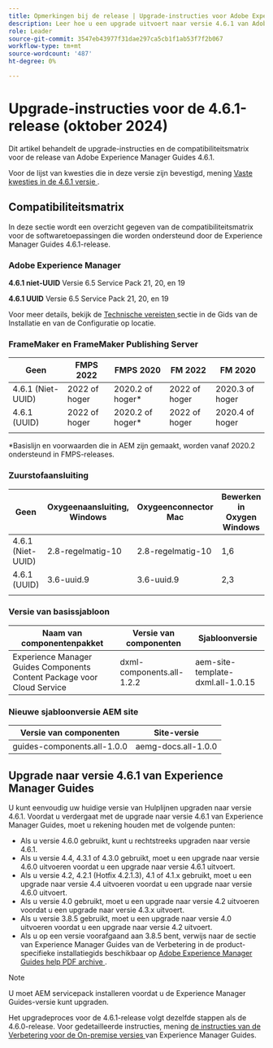 ```yaml
---
title: Opmerkingen bij de release | Upgrade-instructies voor Adobe Experience Manager Guides 4.6.1-release
description: Leer hoe u een upgrade uitvoert naar versie 4.6.1 van Adobe Experience Manager Guides
role: Leader
source-git-commit: 3547eb43977f31dae297ca5cb1f1ab53f7f2b067
workflow-type: tm+mt
source-wordcount: '487'
ht-degree: 0%

---
```


# Upgrade-instructies voor de 4.6.1-release (oktober 2024)

Dit artikel behandelt de upgrade-instructies en de compatibiliteitsmatrix voor de release van Adobe Experience Manager Guides 4.6.1.

Voor de lijst van kwesties die in deze versie zijn bevestigd, mening [ Vaste kwesties in de 4.6.1 versie ](fixed-issues-4-6-1.md).

## Compatibiliteitsmatrix

In deze sectie wordt een overzicht gegeven van de compatibiliteitsmatrix voor de softwaretoepassingen die worden ondersteund door de Experience Manager Guides 4.6.1-release.

### Adobe Experience Manager

**4.6.1 niet-UUID**
Versie 6.5 Service Pack 21, 20, en 19

**4.6.1 UUID**
Versie 6.5 Service Pack 21, 20, en 19

Voor meer details, bekijk de [ Technische vereisten ](../install-guide/download-install-technical-requirements.md) sectie in de Gids van de Installatie en van de Configuratie op locatie.

### FrameMaker en FrameMaker Publishing Server

| Geen | FMPS 2022 | FMPS 2020 | FM 2022 | FM 2020 |
| --- | --- | --- | --- | --- |
| 4.6.1 (Niet-UUID) | 2022 of hoger | 2020.2 of hoger* | 2022 of hoger | 2020.3 of hoger |
| 4.6.1 (UUID) | 2022 of hoger | 2020.2 of hoger* | 2022 of hoger | 2020.4 of hoger |
| | | | |

*Basislijn en voorwaarden die in AEM zijn gemaakt, worden vanaf 2020.2 ondersteund in FMPS-releases.

### Zuurstofaansluiting

| Geen | Oxygeenaansluiting, Windows | Oxygeenconnector Mac | Bewerken in Oxygen Windows | Bewerken in Oxygen Mac |
| --- | --- | --- |--- |--- |
| 4.6.1 (Niet-UUID) | 2.8-regelmatig-10 | 2.8-regelmatig-10 | 1,6 | 1,6 |
| 4.6.1 (UUID) | 3.6-uuid.9 | 3.6-uuid.9 | 2,3 | 2,3 |
|  |  |   |

### Versie van basissjabloon

| Naam van componentenpakket | Versie van componenten | Sjabloonversie |
|---|---|---|
| Experience Manager Guides Components Content Package voor Cloud Service | dxml-components.all-1.2.2 | aem-site-template-dxml.all-1.0.15 |

### Nieuwe sjabloonversie AEM site


| Versie van componenten | Site-versie |
|---|---|
| guides-components.all-1.0.0 | aemg-docs.all-1.0.0 |

## Upgrade naar versie 4.6.1 van Experience Manager Guides

U kunt eenvoudig uw huidige versie van Hulplijnen upgraden naar versie 4.6.1. Voordat u verdergaat met de upgrade naar versie 4.6.1 van Experience Manager Guides, moet u rekening houden met de volgende punten:

- Als u versie 4.6.0 gebruikt, kunt u rechtstreeks upgraden naar versie 4.6.1.
- Als u versie 4.4, 4.3.1 of 4.3.0 gebruikt, moet u een upgrade naar versie 4.6.0 uitvoeren voordat u een upgrade naar versie 4.6.1 uitvoert.
- Als u versie 4.2, 4.2.1 (Hotfix 4.2.1.3), 4.1 of 4.1.x gebruikt, moet u een upgrade naar versie 4.4 uitvoeren voordat u een upgrade naar versie 4.6.0 uitvoert.
- Als u versie 4.0 gebruikt, moet u een upgrade naar versie 4.2 uitvoeren voordat u een upgrade naar versie 4.3.x uitvoert.
- Als u versie 3.8.5 gebruikt, moet u een upgrade naar versie 4.0 uitvoeren voordat u een upgrade naar versie 4.2 uitvoert.
- Als u op een versie voorafgaand aan 3.8.5 bent, verwijs naar de sectie van Experience Manager Guides van de Verbetering in de product-specifieke installatiegids beschikbaar op [ Adobe Experience Manager Guides help PDF archive ](https://helpx.adobe.com/xml-documentation-for-experience-manager/archive.html).

>[!NOTE]
>
>U moet AEM servicepack installeren voordat u de Experience Manager Guides-versie kunt upgraden.

Het upgradeproces voor de 4.6.1-release volgt dezelfde stappen als de 4.6.0-release. Voor gedetailleerde instructies, mening [ de instructies van de Verbetering voor de On-premise versies ](../install-guide/upgrade-xml-documentation.md) van Experience Manager Guides.

